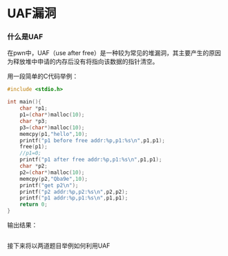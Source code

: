 # UAF漏洞

### 什么是UAF

在pwn中，UAF（use after free）是一种较为常见的堆漏洞，其主要产生的原因为释放堆中申请的内存后没有将指向该数据的指针清空。

用一段简单的C代码举例：

```c
#include <stdio.h>

int main(){
	char *p1;
	p1=(char*)malloc(10);
	char *p3;
	p3=(char*)malloc(10);
	memcpy(p1,"hello",10);
	printf("p1 before free addr:%p,p1:%s\n",p1,p1);
	free(p1);
	//p1=0;
	printf("p1 after free addr:%p,p1:%s\n",p1,p1);
	char *p2;
	p2=(char*)malloc(10);
	memcpy(p2,"Qba9e",10);
	printf("get p2\n");
	printf("p2 addr:%p,p2:%s\n",p2,p2);
	printf("p1 addr:%p,p1:%s\n",p1,p1);
	return 0;
}
```

输出结果：

```

```

接下来将以两道题目举例如何利用UAF

```

```



